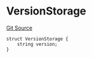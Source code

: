 # VersionStorage
[Git Source](https://github.com/thrackle-io/forte-rules-engine/blob/c24a67035f9dc2b86d52113e68cb76f2f45fa3f2/src/protocol/diamond/VersionFacetLib.sol)


```solidity
struct VersionStorage {
    string version;
}
```

